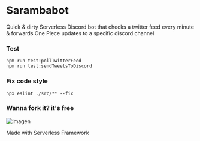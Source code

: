 # Sarambabot

Quick & dirty Serverless Discord bot that checks a twitter feed every minute & forwards One Piece updates to a specific discord channel

### Test

```
npm run test:pollTwitterFeed
npm run test:sendTweetsToDiscord
```

### Fix code style

```
npx eslint ./src/** --fix
```

### Wanna fork it? it's free

![imagen](https://user-images.githubusercontent.com/15369935/141467566-1d295acc-8e6d-49bf-b852-948f36730e40.png)

Made with Serverless Framework 
